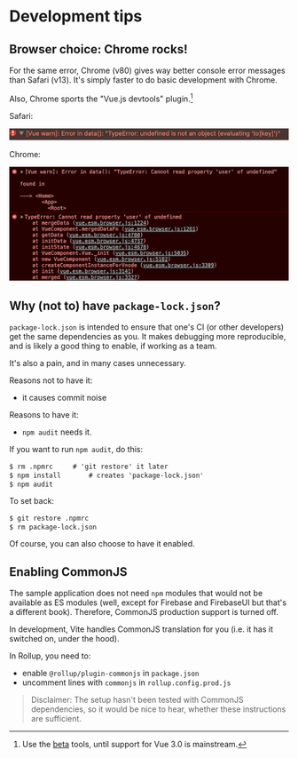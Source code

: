 # Development tips

## Browser choice: Chrome rocks!

For the same error, Chrome (v80) gives way better console error messages than Safari (v13). It's simply faster to do basic development with Chrome.

Also, Chrome sports the "Vue.js devtools" plugin.[^1]

[^1]: Use the [beta](https://chrome.google.com/webstore/detail/vuejs-devtools/ljjemllljcmogpfapbkkighbhhppjdbg) tools, until support for Vue 3.0 is mainstream.

Safari:

![](.images/safari-console-error.png)

Chrome:

![](.images/chrome-console-error.png)


## Why (not to) have `package-lock.json`?

`package-lock.json` is intended to ensure that one's CI (or other developers) get the same dependencies as you. It makes debugging more reproducible, and is likely a good thing to enable, if working as a team.

It's also a pain, and in many cases unnecessary.

Reasons not to have it:

- it causes commit noise

Reasons to have it:

- `npm audit` needs it.

If you want to run `npm audit`, do this:

```
$ rm .npmrc		# 'git restore' it later
$ npm install		# creates 'package-lock.json'
$ npm audit
```

To set back:

```
$ git restore .npmrc
$ rm package-lock.json
```

Of course, you can also choose to have it enabled.


## Enabling CommonJS

The sample application does not need `npm` modules that would not be available as ES modules (well, except for Firebase and FirebaseUI but that's a different book). Therefore, CommonJS production support is turned off.

In development, Vite handles CommonJS translation for you (i.e. it has it switched on, under the hood).

In Rollup, you need to:

- enable `@rollup/plugin-commonjs` in `package.json`
- uncomment lines with `commonjs` in `rollup.config.prod.js`

>Disclaimer: The setup hasn't been tested with CommonJS dependencies, so it would be nice to hear, whether these instructions are sufficient.
